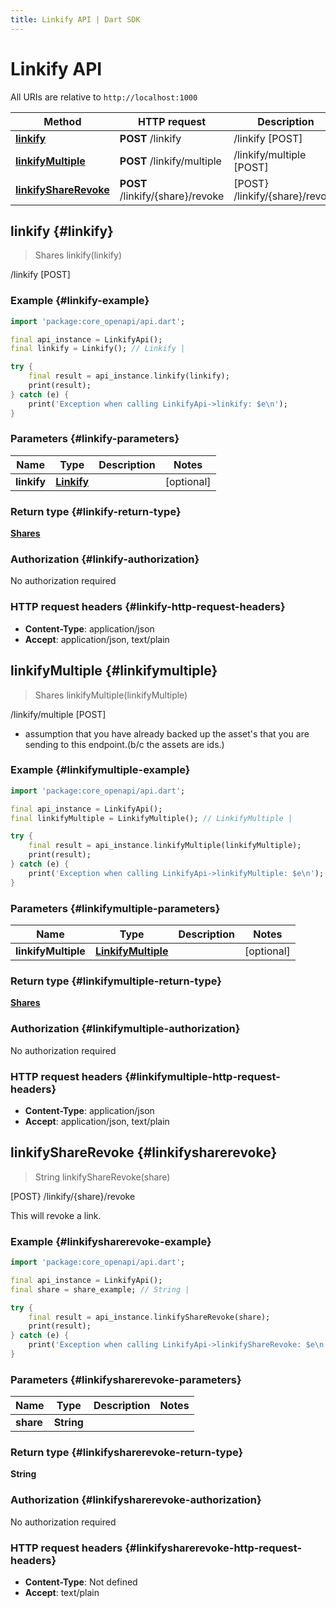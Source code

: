 ```yaml
---
title: Linkify API | Dart SDK
---
```


# Linkify API

All URIs are relative to `http://localhost:1000`

Method | HTTP request | Description
------------- | ------------- | -------------
[**linkify**](LinkifyApi#linkify) | **POST** /linkify | /linkify [POST]
[**linkifyMultiple**](LinkifyApi#linkifymultiple) | **POST** /linkify/multiple | /linkify/multiple [POST]
[**linkifyShareRevoke**](LinkifyApi#linkifysharerevoke) | **POST** /linkify/\{share\}/revoke | [POST} /linkify/\{share\}/revoke


## **linkify** {#linkify}
> Shares linkify(linkify)

/linkify [POST]



### Example {#linkify-example}
```dart
import 'package:core_openapi/api.dart';

final api_instance = LinkifyApi();
final linkify = Linkify(); // Linkify | 

try {
    final result = api_instance.linkify(linkify);
    print(result);
} catch (e) {
    print('Exception when calling LinkifyApi->linkify: $e\n');
}
```

### Parameters {#linkify-parameters}

Name | Type | Description  | Notes
------------- | ------------- | ------------- | -------------
 **linkify** | [**Linkify**](../models/Linkify) |  | [optional] 

### Return type {#linkify-return-type}

[**Shares**](../models/Shares)

### Authorization {#linkify-authorization}

No authorization required

### HTTP request headers {#linkify-http-request-headers}

 - **Content-Type**: application/json
 - **Accept**: application/json, text/plain

## **linkifyMultiple** {#linkifymultiple}
> Shares linkifyMultiple(linkifyMultiple)

/linkify/multiple [POST]

- assumption that you have already backed up the asset's that you are sending to this endpoint.(b/c the assets are ids.)

### Example {#linkifymultiple-example}
```dart
import 'package:core_openapi/api.dart';

final api_instance = LinkifyApi();
final linkifyMultiple = LinkifyMultiple(); // LinkifyMultiple | 

try {
    final result = api_instance.linkifyMultiple(linkifyMultiple);
    print(result);
} catch (e) {
    print('Exception when calling LinkifyApi->linkifyMultiple: $e\n');
}
```

### Parameters {#linkifymultiple-parameters}

Name | Type | Description  | Notes
------------- | ------------- | ------------- | -------------
 **linkifyMultiple** | [**LinkifyMultiple**](../models/LinkifyMultiple) |  | [optional] 

### Return type {#linkifymultiple-return-type}

[**Shares**](../models/Shares)

### Authorization {#linkifymultiple-authorization}

No authorization required

### HTTP request headers {#linkifymultiple-http-request-headers}

 - **Content-Type**: application/json
 - **Accept**: application/json, text/plain

## **linkifyShareRevoke** {#linkifysharerevoke}
> String linkifyShareRevoke(share)

[POST} /linkify/\{share\}/revoke

This will revoke a link.

### Example {#linkifysharerevoke-example}
```dart
import 'package:core_openapi/api.dart';

final api_instance = LinkifyApi();
final share = share_example; // String | 

try {
    final result = api_instance.linkifyShareRevoke(share);
    print(result);
} catch (e) {
    print('Exception when calling LinkifyApi->linkifyShareRevoke: $e\n');
}
```

### Parameters {#linkifysharerevoke-parameters}

Name | Type | Description  | Notes
------------- | ------------- | ------------- | -------------
 **share** | **String** |  | 

### Return type {#linkifysharerevoke-return-type}

**String**

### Authorization {#linkifysharerevoke-authorization}

No authorization required

### HTTP request headers {#linkifysharerevoke-http-request-headers}

 - **Content-Type**: Not defined
 - **Accept**: text/plain

